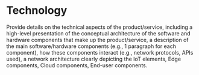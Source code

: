 # Technology
Provide details on the technical aspects of the product/service, including a high-level presentation of the conceptual architecture of the software 
and hardware components that make up the product/service, a description of the main software/hardware components (e.g., 1 paragraph for each component), 
how these components interact (e.g., network protocols, APIs used), a network architecture clearly depicting the IoT elements, Edge components, 
Cloud components, End-user components.